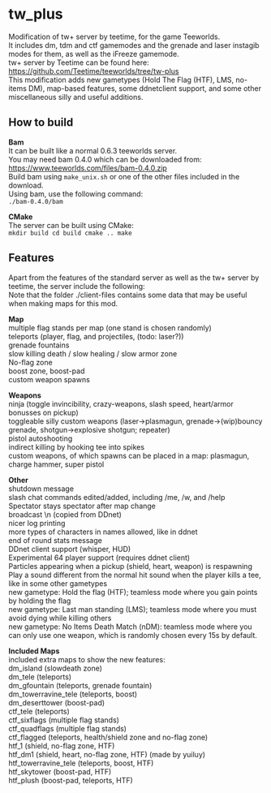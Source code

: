 # tw_plus
Modification of tw+ server by teetime, for the game Teeworlds.  
It includes dm, tdm and ctf gamemodes and the grenade and laser instagib modes for them, as well as the iFreeze gamemode.  
tw+ server by Teetime can be found here: https://github.com/Teetime/teeworlds/tree/tw-plus  
This modification adds new gametypes (Hold The Flag (HTF), LMS, no-items DM), map-based features, some ddnetclient support, and some other miscellaneous silly and useful additions.  

## How to build
**Bam**  
It can be built like a normal 0.6.3 teeworlds server.  
You may need bam 0.4.0 which can be downloaded from: https://www.teeworlds.com/files/bam-0.4.0.zip  
Build bam using <code>make_unix.sh</code> or one of the other files included in the download.  
Using bam, use the following command:  
<code>./bam-0.4.0/bam</code>  

**CMake**  
The server can be built using CMake:  
<code>mkdir build
cd build
cmake ..
make</code>  

## Features
Apart from the features of the standard server as well as the tw+ server by teetime, the server include the following:  
Note that the folder ./client-files contains some data that may be useful when making maps for this mod.  

**Map**  
multiple flag stands per map (one stand is chosen randomly)  
teleports (player, flag, and projectiles, (todo: laser?))  
grenade fountains  
slow killing death / slow healing / slow armor zone  
No-flag zone  
boost zone, boost-pad  
custom weapon spawns  

**Weapons**  
ninja (toggle invincibility, crazy-weapons, slash speed, heart/armor bonusses on pickup)  
toggleable silly custom weapons (laser->plasmagun, grenade->(wip)bouncy grenade, shotgun->explosive shotgun; repeater)  
pistol autoshooting  
indirect killing by hooking tee into spikes  
custom weapons, of which spawns can be placed in a map: plasmagun, charge hammer, super pistol  

**Other**  
shutdown message  
slash chat commands edited/added, including /me, /w, and /help  
Spectator stays spectator after map change  
broadcast \n (copied from DDnet)  
nicer log printing  
more types of characters in names allowed, like in ddnet  
end of round stats message  
DDnet client support (whisper, HUD)  
Experimental 64 player support (requires ddnet client)  
Particles appearing when a pickup (shield, heart, weapon) is respawning  
Play a sound different from the normal hit sound when the player kills a tee, like in some other gametypes  
new gametype: Hold the flag (HTF); teamless mode where you gain points by holding the flag  
new gametype: Last man standing (LMS); teamless mode where you must avoid dying while killing others  
new gametype: No Items Death Match (nDM): teamless mode where you can only use one weapon, which is randomly chosen every 15s by default.  

**Included Maps**  
included extra maps to show the new features:  
dm_island (slowdeath zone)  
dm_tele (teleports)  
dm_gfountain (teleports, grenade fountain)  
dm_towerravine_tele (teleports, boost)  
dm_deserttower (boost-pad)  
ctf_tele (teleports)  
ctf_sixflags (multiple flag stands)  
ctf_quadflags (multiple flag stands)  
ctf_flagged (teleports, health/shield zone and no-flag zone)  
htf_1 (shield, no-flag zone, HTF)  
htf_dm1 (shield, heart, no-flag zone, HTF) (made by yuiluy)  
htf_towerravine_tele (teleports, boost, HTF)  
htf_skytower (boost-pad, HTF)  
htf_plush (boost-pad, teleports, HTF)  
